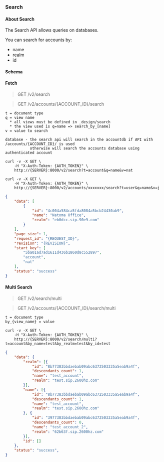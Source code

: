 ### Search

#### About Search

The Search API allows queries on databases.

You can search for accounts by:

* name
* realm
* id

#### Schema



#### Fetch

> GET /v2/search

> GET /v2/accounts/{ACCOUNT_ID}/search


    t = document type
    q = view name
      * all views must be defined in _design/search
      * the view used is q=name => search_by_[name]
    v = value to search

    database - the search api will search in the accountdb if API with /accounts/{ACCOUNT_ID}/ is used
               otherwise will search the accounts database using authenticated account


```shell
curl -v -X GET \
    -H "X-Auth-Token: {AUTH_TOKEN}" \
    http://{SERVER}:8000/v2/search?t=account&q=name&v=nat
```

```shell
curl -v -X GET \
    -H "X-Auth-Token: {AUTH_TOKEN}" \
    http://{SERVER}:8000/v2/accounts/xxxxxxx/search?t=user&q=name&v=j
```

```json
{
    "data": [
        {
            "id": "4c004a584ca5fda8084a5bcb24430ab9",
            "name": "Natoma Office",
            "realm": "eb0dcc.sip.90e9.com"
        }
    ],
    "page_size": 1,
    "request_id": "{REQUEST_ID}",
    "revision": "{REVISION}",
    "start_key": [
        "5ba01ad7ad1611d436b1860d8c552897",
        "account",
        "nat"
    ],
    "status": "success"
}
```

#### Multi Search

> GET /v2/search/multi

> GET /v2/accounts/{ACCOUNT_ID}/search/multi

    t = document type
    by_{view_name} = value


```shell
curl -v -X GET \
    -H "X-Auth-Token: {AUTH_TOKEN}" \
    http://{SERVER}:8000/v2/search/multi?t=account&by_name=test&by_realm=test&by_id=test
```

```json
{
    "data": {
        "realm": [{
            "id": "8b77383bbdaebab09abc6372503335a5eab9a4f",
            "descendants_count": 1,
            "name": "test_account",
            "realm": "test.sip.2600hz.com"
        }],
        "name": [{
            "id": "8b77383bbdaebab09abc6372503335a5eab9a4f",
            "descendants_count": 1,
            "name": "test_account",
            "realm": "test.sip.2600hz.com"
        }, {
            "id": "3977383bbdaebab09abc6372503335a5eab9a4f",
            "descendants_count": 0,
            "name": "test_account_2",
            "realm": "62b63f.sip.2600hz.com"
        }],
        "id": []
    },
    "status": "success",
}
```
